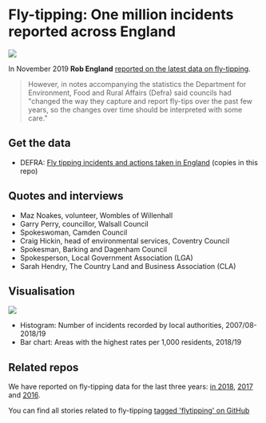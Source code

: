 # Fly-tipping: One million incidents reported across England

![](https://ichef.bbci.co.uk/news/624/cpsprodpb/14970/production/_109563348_flytippingnationalviz2-nc.png)

In November 2019 **Rob England** [reported on the latest data on fly-tipping](https://www.bbc.co.uk/news/uk-england-50330667).

> However, in notes accompanying the statistics the Department for Environment, Food and Rural Affairs (Defra) said councils had "changed the way they capture and report fly-tips over the past few years, so the changes over time should be interpreted with some care."

## Get the data

* DEFRA: [Fly tipping incidents and actions taken in England](https://www.gov.uk/government/statistical-data-sets/env24-fly-tipping-incidents-and-actions-taken-in-england) (copies in this repo)

## Quotes and interviews

* Maz Noakes, volunteer, Wombles of Willenhall
* Garry Perry, councillor, Walsall Council
* Spokeswoman, Camden Council
* Craig Hickin, head of environmental services, Coventry Council
* Spokesman, Barking and Dagenham Council
* Spokesperson, Local Government Association (LGA)
* Sarah Hendry, The Country Land and Business Association (CLA)

## Visualisation 

![](https://ichef.bbci.co.uk/news/624/cpsprodpb/120D0/production/_109563937_flytippinglocalviz2.png)

* Histogram: Number of incidents recorded by local authorities, 2007/08-2018/19
* Bar chart: Areas with the highest rates per 1,000 residents, 2018/19

## Related repos

We have reported on fly-tipping data for the last three years: [in 2018](https://github.com/BBC-Data-Unit/flytipping-2018), [2017](https://github.com/BBC-Data-Unit/flytipping-costs) and [2016](https://github.com/BBC-Data-Unit/flytipping).

You can find all stories related to fly-tipping [tagged 'flytipping' on GitHub](https://github.com/search?q=topic%3Aflytipping+org%3ABBC-Data-Unit&type=Repositories)
